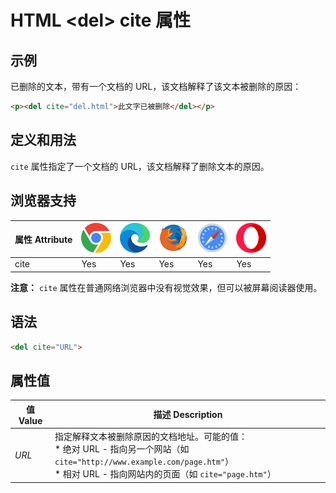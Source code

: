HTML \<del> cite 属性
===

## 示例

已删除的文本，带有一个文档的 URL，该文档解释了该文本被删除的原因：

```html idoc:preview:iframe
<p><del cite="del.html">此文字已被删除</del></p>
```

## 定义和用法

`cite` 属性指定了一个文档的 URL，该文档解释了删除文本的原因。

## 浏览器支持

| 属性 Attribute | ![chrome][1] | ![edge][2] | ![firefox][3] | ![safari][4] | ![opera][5] |
| ---- | ---- | ---- | ---- | ---- | ---- |
| cite      | Yes | Yes | Yes | Yes | Yes |
<!--rehype:style=width: 100%; display: inline-table;-->

**注意：** `cite` 属性在普通网络浏览器中没有视觉效果，但可以被屏幕阅读器使用。

## 语法

```html
<del cite="URL">
```

## 属性值

| 值 Value | 描述 Description |
| ----- | ----- |
| *URL* | 指定解释文本被删除原因的文档地址。可能的值：<br>* 绝对 URL - 指向另一个网站（如 `cite="http://www.example.com/page.htm"`） <br>* 相对 URL - 指向网站内的页面（如 `cite="page.htm"`） |
<!--rehype:style=width: 100%; display: inline-table;-->


[1]: ../assets/chrome.svg
[2]: ../assets/edge.svg
[3]: ../assets/firefox.svg
[4]: ../assets/safari.svg
[5]: ../assets/opera.svg
